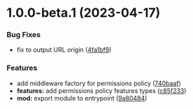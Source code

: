 # 1.0.0-beta.1 (2023-04-17)


### Bug Fixes

* fix to output URL origin ([4fa1bf9](https://github.com/httpland/permissions-policy-middleware/commit/4fa1bf93499812634f1e50727b531783a459b862))


### Features

* add middleware factory for permissions policy ([740baaf](https://github.com/httpland/permissions-policy-middleware/commit/740baafc1b3f1bb5594be1cc28cf61d679841a37))
* **features:** add permissions policy features types ([c85f233](https://github.com/httpland/permissions-policy-middleware/commit/c85f233222635b7b0c5ef712631460219db48b15))
* **mod:** export module to entrypoint ([9a80484](https://github.com/httpland/permissions-policy-middleware/commit/9a80484bc60f1592f3fb0222a783095d9d6ba1ae))
